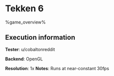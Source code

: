 # Tekken 6 

%game_overview%

## Execution information

**Tester**: u/cobaltonreddit

**Backend**: OpenGL

**Resolution**: 1x
**Notes**: Runs at near-constant 30fps
